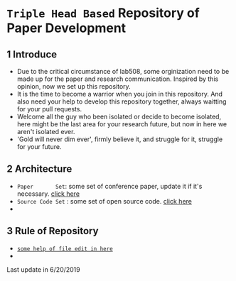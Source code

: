 # `Triple Head Based` Repository of Paper Development
## 1 Introduce
* Due to the critical circumstance of lab508, some orginization need to be made up for the paper and research communication. Inspired by this opinion, now we set up this repository.
* It is the time to become a warrior when you join in this repository. And also need your help to develop this repository together, always waitting for your pull requests. 
* Welcome all the guy who been isolated or decide to become isolated, here might be the last area for your research future, but now in here we aren't isolated ever. 
* 'Gold will never dim ever', firmly believe it, and struggle for it, struggle for your future.

## 2 Architecture
* `Paper       Set`: some set of conference paper, update it if it's necessary. [click here](https://github.com/hikaruzzz/Triple-Head-Based-Repository-of-Paper-Development/blob/master/Paper%20Set.md)
* `Source Code Set` : some set of open source code. [click here](https://github.com/hikaruzzz/Triple-Head-Based-Repository-of-Paper-Development/blob/master/Source_Code_Set.md)
* ` `

## 3 Rule of Repository
* [`some help of file edit in here`](https://blog.csdn.net/kaitiren/article/details/38513715"!")
* ` `




Last update in 6/20/2019
